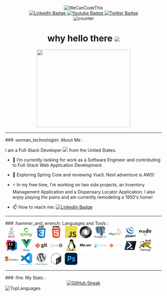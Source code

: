 <!--We Can Code This GIF-->
<div id="header" align="center">
  <img src="https://media.giphy.com/media/v1.Y2lkPTc5MGI3NjExZ2Rlb21tZmdudHNzYmFyY2ZycThscXJ6bjNxZThqNjBxaDJyOTVkMyZlcD12MV9pbnRlcm5hbF9naWZfYnlfaWQmY3Q9Zw/fwbZnTftCXVocKzfxR/giphy.gif" alt="WeCanCodeThis" width="200" height="200" frameBorder="0">
</div>

<!--LinkedIn Badge Link-->
<div id="social-badges" align="center">
  <a href="https://www.linkedin.com/in/jcurtisdeveloper">
    <img src="https://img.shields.io/badge/LinkedIn-blue?style=for-the-badge&logo=linkedin&logoColor=white" alt="LinkedIn Badge"/>
  </a>
  <!--HackerRank Badge Link-->
  <a href="https://www.hackerrank.com/profile/craftycurtis05">
    <img src="https://img.shields.io/badge/HackerRank-green?style=for-the-badge&logo=hackerrank&logoColor=white" alt="Youtube Badge"/>
  </a>
  <!--CodeWars Badge Link-->
  <a href="https://www.codewars.com/users/CraftyCurtis05">
    <img src="https://img.shields.io/badge/CodeWars-red?style=for-the-badge&logo=codewars&logoColor=white" alt="Twitter Badge"/>
  </a>  
</div>

<!--Profile View Counter-->
<div id="counter" align="center">
  <img src="https://komarev.com/ghpvc/?username=your-github-craftycurtis05&style=flat-square&color=blueviolet" alt="counter"/>
</div>  

<!--Welcome Header-->
<div id="greeting" align="center">
  <h1>
    why hello there
    <img src="https://media.giphy.com/media/hvRJCLFzcasrR4ia7z/giphy.gif" width="30px"/>
  </h1>
</div>  

<!--About Me GIF-->
<div id="about-gif" align="center">
  <!--Sloth Sticker-->
  <img src="https://media.giphy.com/media/v1.Y2lkPTc5MGI3NjExdzUwN2ZrYzlvZ25sbnhtb2poZHV6dHZoZTZuMndveGJiOG93eXhoYSZlcD12MV9pbnRlcm5hbF9naWZfYnlfaWQmY3Q9cw/KESQSCbtsnzq/giphy.gif" 
      width="300" height="250" frameBorder="0"/>
</div>

  ---

<!--About Me Paragraph-->
<div id="about-me">
### :woman_technologist: About Me :

I am a Full-Stack Developer <img src="https://media.giphy.com/media/WUlplcMpOCEmTGBtBW/giphy.gif" width="30"> from the United States.

- :telescope: I’m currently looking for work as a Software Engineer and contributing to Full-Stack Web Application Development.

- :seedling: Exploring Spring Core and reviewing Vue3. Next adventure is AWS!

- :zap: In my free time, I'm working on two side projects, an Inventory Management Application and a Dispensary Locator Application. I also enjoy playing the piano and am currently remodeling a 1950's home!

- :mailbox: How to reach me: [![Linkedin Badge](https://img.shields.io/badge/-LinkedIn-blue?style=flat&logo=Linkedin&logoColor=white)](https://www.linkedin.com/in/jcurtisdeveloper/)
</div>

---

<!--Languages and Tools-->
<div id="languages-tools">
### :hammer_and_wrench: Languages and Tools :

  <div id="languages">
    <img src="https://github.com/devicons/devicon/blob/master/icons/java/java-original-wordmark.svg" title="Java" alt="Java" width="40" height="40"/>&nbsp;
    <img src="https://github.com/devicons/devicon/blob/master/icons/spring/spring-original-wordmark.svg" title="Spring" alt="Spring" width="40" height="40"/>&nbsp;
    <img src="https://raw.githubusercontent.com/devicons/devicon/6910f0503efdd315c8f9b858234310c06e04d9c0/icons/css3/css3-original-wordmark.svg" title="CSS3" alt="CSS" width="40" height="40"/>&nbsp;
    <img src="https://raw.githubusercontent.com/devicons/devicon/6910f0503efdd315c8f9b858234310c06e04d9c0/icons/html5/html5-original-wordmark.svg" title="HTML5" alt="HTML" width="40" height="40"/>&nbsp;
    <img src="https://github.com/devicons/devicon/blob/master/icons/javascript/javascript-original.svg" title="JavaScript" alt="JavaScript" width="40" height="40"/>&nbsp;
    <img src="https://raw.githubusercontent.com/devicons/devicon/6910f0503efdd315c8f9b858234310c06e04d9c0/icons/json/json-original.svg" title="JSON" alt="JSON" width="40" height="40"/>&nbsp;
    <img src="https://raw.githubusercontent.com/devicons/devicon/6910f0503efdd315c8f9b858234310c06e04d9c0/icons/postgresql/postgresql-original-wordmark.svg" title="PostgreSQL" alt="PostgreSQL" width="40" height="40"/>&nbsp;
    <img src="https://github.com/devicons/devicon/blob/master/icons/mysql/mysql-original-wordmark.svg" title="MySQL"  alt="MySQL" width="40" height="40"/>&nbsp;
    <img src="https://raw.githubusercontent.com/devicons/devicon/6910f0503efdd315c8f9b858234310c06e04d9c0/icons/jquery/jquery-original-wordmark.svg" title="jQuery" alt="jQuery" width="40" height="40"/>&nbsp;
    <img src="https://github.com/devicons/devicon/blob/master/icons/nodejs/nodejs-original-wordmark.svg" title="NodeJS" alt="NodeJS" width="40" height="40"/>
  </div>
  
  <div id="tools">
    <img src="https://raw.githubusercontent.com/devicons/devicon/6910f0503efdd315c8f9b858234310c06e04d9c0/icons/intellij/intellij-original.svg" title="Intellij" alt="Intellij" width="40" height="40"/>&nbsp;
    <img src="https://raw.githubusercontent.com/devicons/devicon/6910f0503efdd315c8f9b858234310c06e04d9c0/icons/vuejs/vuejs-original-wordmark.svg" title="Vuejs" alt="Vuejs" width="40" height="40"/>&nbsp;
    <img src="https://github.com/devicons/devicon/blob/master/icons/git/git-original-wordmark.svg" title="Git" alt="Git" width="40" height="40"/>&nbsp;
    <img src="https://raw.githubusercontent.com/devicons/devicon/6910f0503efdd315c8f9b858234310c06e04d9c0/icons/junit/junit-original-wordmark.svg" title="JUnit" alt="JUnit" width="40" height="40"/>&nbsp;
    <img src="https://raw.githubusercontent.com/devicons/devicon/6910f0503efdd315c8f9b858234310c06e04d9c0/icons/linux/linux-original.svg" title="Linux" alt="Linux" width="40" height="40"/>&nbsp;
    <img src="https://raw.githubusercontent.com/devicons/devicon/6910f0503efdd315c8f9b858234310c06e04d9c0/icons/maven/maven-original-wordmark.svg" title="Maven" alt="Maven" width="40" height="40"/>&nbsp;
    <img src="https://raw.githubusercontent.com/devicons/devicon/6910f0503efdd315c8f9b858234310c06e04d9c0/icons/portainer/portainer-original-wordmark.svg" title="Portainer" alt="Portainer" width="40" height="40"/>&nbsp;
    <img src="https://raw.githubusercontent.com/devicons/devicon/6910f0503efdd315c8f9b858234310c06e04d9c0/icons/postman/postman-original-wordmark.svg" title="Postman" alt="Postman" width="40" height="40"/>&nbsp;
    <img src="https://raw.githubusercontent.com/devicons/devicon/6910f0503efdd315c8f9b858234310c06e04d9c0/icons/powershell/powershell-original.svg" title="Powershell" alt="Powershell" width="40" height="40"/>&nbsp;
    <img src="https://raw.githubusercontent.com/devicons/devicon/6910f0503efdd315c8f9b858234310c06e04d9c0/icons/tomcat/tomcat-original-wordmark.svg" title="Tomcat" alt="Tomcat" width="40" height="40"/>&nbsp;
    <img src="https://raw.githubusercontent.com/devicons/devicon/6910f0503efdd315c8f9b858234310c06e04d9c0/icons/ubuntu/ubuntu-original-wordmark.svg" title="Ubuntu" alt="Ubuntu" width="40" height="40"/>&nbsp;
    <img src="https://raw.githubusercontent.com/devicons/devicon/6910f0503efdd315c8f9b858234310c06e04d9c0/icons/vscode/vscode-original-wordmark.svg" title="VSCode" alt="VSCode" width="40" height="40"/>&nbsp;
    <img src="https://raw.githubusercontent.com/devicons/devicon/6910f0503efdd315c8f9b858234310c06e04d9c0/icons/wordpress/wordpress-original.svg" title="WordPress" alt="WordPress" width="40" height="40"/>&nbsp;
    <img src="https://raw.githubusercontent.com/devicons/devicon/6910f0503efdd315c8f9b858234310c06e04d9c0/icons/bash/bash-original.svg" title="Bash" alt="Bash" width="40" height="40"/>&nbsp;     
    <img src="https://raw.githubusercontent.com/devicons/devicon/6910f0503efdd315c8f9b858234310c06e04d9c0/icons/photoshop/photoshop-original.svg" title="Photoshop" alt="Photoshop" width="40" height="40"/>
  </div>    
</div>

---

<!--Stats-->
<div id="stats">
### :fire: My Stats :

  <div id="streak" align="center">
    <a href="https://git.io/streak-stats"><img src="https://github-readme-streak-stats.herokuapp.com?user=CraftyCurtis05&theme=neon&mode=weekly&card_width=700" alt="GitHub Streak" /></a>
  </div>
  
  <div id="top-languages">  
    <img src="https://github-readme-stats.vercel.app/api/top-langs/?username=craftycurtis05&layout=compact&theme=vision-friendly-dark" alt="TopLanguages" 
       width="675"></a>
  </div>
</div>

